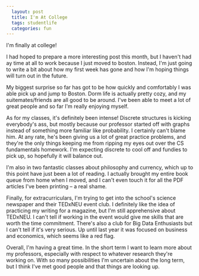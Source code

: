 ```yaml
---
  layout: post
  title: I'm At College 
  tags: studentlife
  categories: fun
---
```

I'm finally at college! 

I had hoped to prepare a more interesting post this month, but I haven't had ay time at all to work because I just moved to boston. Instead, I'm just going to write a bit about how my first week has gone and how I'm hoping things will turn out in the future. 

My biggest surprise so far has got to be how quickly and comfortably I was able pick up and jump to Boston. Dorm life is actually pretty cozy, and my suitemates/friends are all good to be around. I've been able to meet a lot of great people and so far I'm really enjoying myself. 

As for my classes, it's definitely been intense! Discrete structures is kicking everybody's ass, but mostly because our professor started off with graphs instead of something more familiar like probability. I certainly can't blame him. At any rate, he's been giving us a lot of great practice problems, and they're the only things keeping me from ripping my eyes out over the CS fundamentals homework. I'm expecting discrete to cool off and fundies to pick up, so hopefully it will balance out. 

I'm also in two fantastic classes about philosophy and currency, which up to this point have just been a lot of reading. I actually brought my entire book queue from home when I moved, and I can't even touch it for all the PDF articles I've been printing – a real shame.

Finally, for extracurriculars, I'm trying to get into the school's science newspaper and their TEDxNEU event club. I definitely like the idea of practicing my writing for a magazine, but I'm still apprehensive about TEDxNEU. I can't tell if working in the event would give me skills that are worth the time commitment. There's also a club for Big Data Enthusiasts but I can't tell if it's very serious. Up until last year it was focused on business and economics, which seems like a red flag.

Overall, I'm having a great time. In the short term I want to learn more about my professors, especially with respect to whatever research they're working on. With so many possibilities I'm uncertain about the long term, but I think I've met good people and that things are looking up. 